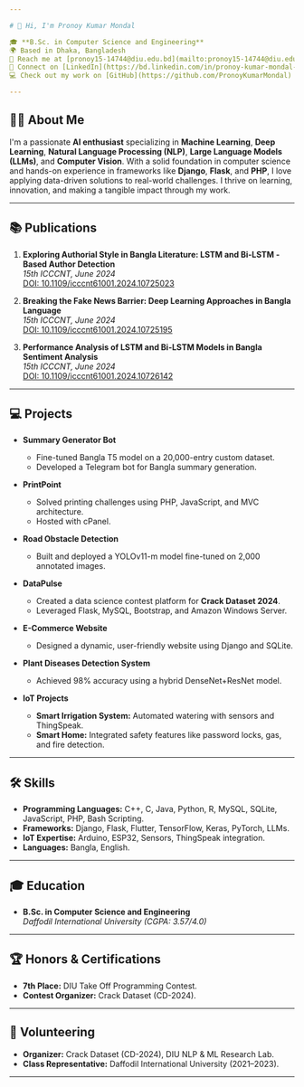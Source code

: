 ```yaml
---

# 👋 Hi, I'm Pronoy Kumar Mondal

🎓 **B.Sc. in Computer Science and Engineering**  
🌍 Based in Dhaka, Bangladesh  
📧 Reach me at [pronoy15-14744@diu.edu.bd](mailto:pronoy15-14744@diu.edu.bd)  
🔗 Connect on [LinkedIn](https://bd.linkedin.com/in/pronoy-kumar-mondal-ba9295267)  
💻 Check out my work on [GitHub](https://github.com/PronoyKumarMondal)

---
```


## 🧑‍💻 About Me
I'm a passionate **AI enthusiast** specializing in **Machine Learning**, **Deep Learning**, **Natural Language Processing (NLP)**, **Large Language Models (LLMs)**, and **Computer Vision**. With a solid foundation in computer science and hands-on experience in frameworks like **Django**, **Flask**, and **PHP**, I love applying data-driven solutions to real-world challenges. I thrive on learning, innovation, and making a tangible impact through my work.

---

## 📚 Publications
1. **Exploring Authorial Style in Bangla Literature: LSTM and Bi-LSTM -Based Author Detection**  
   *15th ICCCNT, June 2024*  
   [DOI: 10.1109/icccnt61001.2024.10725023](https://doi.org/10.1109/icccnt61001.2024.10725023)

2. **Breaking the Fake News Barrier: Deep Learning Approaches in Bangla Language**  
   *15th ICCCNT, June 2024*  
   [DOI: 10.1109/icccnt61001.2024.10725195](https://doi.org/10.1109/icccnt61001.2024.10725195)

3. **Performance Analysis of LSTM and Bi-LSTM Models in Bangla Sentiment Analysis**  
   *15th ICCCNT, June 2024*  
   [DOI: 10.1109/icccnt61001.2024.10726142](https://doi.org/10.1109/icccnt61001.2024.10726142)

---

## 💻 Projects
- **Summary Generator Bot**  
   - Fine-tuned Bangla T5 model on a 20,000-entry custom dataset.  
   - Developed a Telegram bot for Bangla summary generation.  

- **PrintPoint**  
   - Solved printing challenges using PHP, JavaScript, and MVC architecture.  
   - Hosted with cPanel.  

- **Road Obstacle Detection**  
   - Built and deployed a YOLOv11-m model fine-tuned on 2,000 annotated images.  

- **DataPulse**  
   - Created a data science contest platform for **Crack Dataset 2024**.  
   - Leveraged Flask, MySQL, Bootstrap, and Amazon Windows Server.

- **E-Commerce Website**  
   - Designed a dynamic, user-friendly website using Django and SQLite.  

- **Plant Diseases Detection System**  
   - Achieved 98% accuracy using a hybrid DenseNet+ResNet model.  

- **IoT Projects**  
   - **Smart Irrigation System:** Automated watering with sensors and ThingSpeak.  
   - **Smart Home:** Integrated safety features like password locks, gas, and fire detection.

---

## 🛠️ Skills
- **Programming Languages:** C++, C, Java, Python, R, MySQL, SQLite, JavaScript, PHP, Bash Scripting.  
- **Frameworks:** Django, Flask, Flutter, TensorFlow, Keras, PyTorch, LLMs.  
- **IoT Expertise:** Arduino, ESP32, Sensors, ThingSpeak integration.  
- **Languages:** Bangla, English.

---

## 🎓 Education
- **B.Sc. in Computer Science and Engineering**  
   *Daffodil International University (CGPA: 3.57/4.0)*  

---

## 🏆 Honors & Certifications
- **7th Place:** DIU Take Off Programming Contest.  
- **Contest Organizer:** Crack Dataset (CD-2024).  

---

## 🤝 Volunteering
- **Organizer:** Crack Dataset (CD-2024), DIU NLP & ML Research Lab.  
- **Class Representative:** Daffodil International University (2021–2023).  

---
